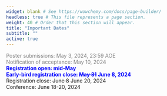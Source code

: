 ```yaml
---
widget: blank # See https://wowchemy.com/docs/page-builder/
headless: true # This file represents a page section.
weight: 40 # Order that this section will appear.
title: "Important Dates"
subtitle: ""
active: true
---
```

<span style=color:grey>Poster submissions: May 3, 2024, 23:59 AOE</span>  
<span style=color:grey>Notification of acceptance: May 10, 2024</span>  
<span style=color:blue;font-weight:bold>Registration open: mid-May</span>  
<span style=color:blue;font-weight:bold>Early-bird registration close: <s>May 31</s> June 8, 2024</span>  
Registration close: <s>June 8</s> June 20, 2024  
Conference:  June 18-20, 2024  



